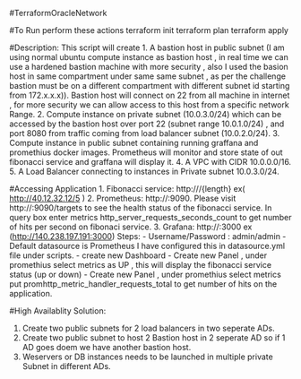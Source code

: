 #TerraformOracleNetwork

#To Run perform these actions 
terraform init
terraform plan
terraform apply

#Description:
This script will create
	1. A bastion host in public subnet (I am using normal ubuntu compute instance as bastion host , in real time we can use a hardened bastion machine with more security , also I used the basion host in same compartment under same same subnet , as per the challenge bastion must be on a different compartment with different subnet id starting from 172.x.x.x)).
	Bastion host will connect on 22 from all machine in internet , for more security we can allow access to this host from a specific network Range.
	2. Compute instance on private subnet (10.0.3.0/24) which can be accessed by the bastion host over port 22 (subnet range 10.0.1.0/24) , and port 8080 from traffic coming from load balancer subnet (10.0.2.0/24).
	3. Compute instance in public subnet containing running graffana and promethius docker images. Prometheus will monitor and store state of out fibonacci service and graffana will display it.
	4. A VPC with CIDR 10.0.0.0/16.
	5. A Load Balancer connecting to instances in Private subnet 10.0.3.0/24.

#Accessing Application
	1. Fibonacci service: http://<loadbalancerIP>/{length} ex( http://40.12.32.12/5 )
	2. Prometheus: http://<publicIP of Grafana compute instance>:9090. Please visit  http://<publicIP of Grafana compute instance>:9090/targets  to see the health status of the fibonacci service. In query box enter metrics http_server_requests_seconds_count to get number of hits per second on fibonaci service.
	3. Grafana: http://<publicIP of Grafana compute instance>:3000 ex (http://140.238.197.191:3000)
	   Steps:
	    - Username/Password : admin/admin
		- Default datasource is Prometheus I have configured this in datasource.yml file under scripts.
		- create new Dashboard
		- Create new Panel , under promethius select metrics as UP , this will display the fibonacci service status (up or down)
		- Create new Panel , under promethius select metrics put promhttp_metric_handler_requests_total to get number of hits on the application.

#High Availablity Solution:
1. Create two public subnets for 2 load balancers in two seperate ADs.
2. Create two public subnet to host 2 Bastion host in 2 seperate AD so if 1 AD goes doem we have another bastion host.
3. Weservers or DB instances needs to be launched in multiple private Subnet in different ADs. 
